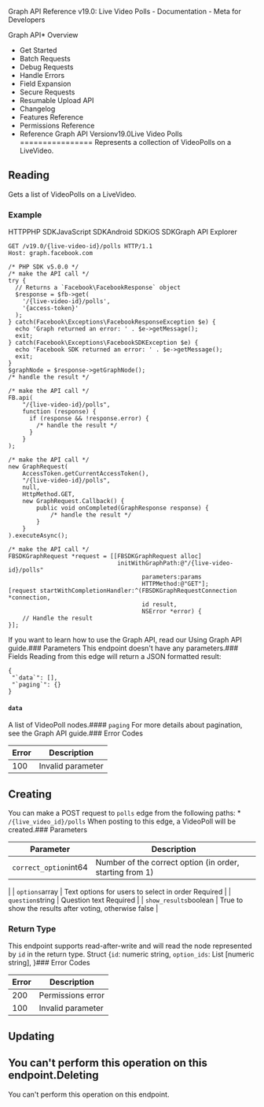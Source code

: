 Graph API Reference v19.0: Live Video Polls - Documentation - Meta for Developers

Graph API* Overview
* Get Started
* Batch Requests
* Debug Requests
* Handle Errors
* Field Expansion
* Secure Requests
* Resumable Upload API
* Changelog
* Features Reference
* Permissions Reference
* Reference
Graph API Versionv19.0Live Video Polls
================
Represents a collection of VideoPolls on a LiveVideo.

Reading
-------
Gets a list of VideoPolls on a LiveVideo.

### Example
HTTPPHP SDKJavaScript SDKAndroid SDKiOS SDKGraph API Explorer
```
GET /v19.0/{live-video-id}/polls HTTP/1.1
Host: graph.facebook.com
```
```
/* PHP SDK v5.0.0 */
/* make the API call */
try {
  // Returns a `Facebook\FacebookResponse` object
  $response = $fb->get(
    '/{live-video-id}/polls',
    '{access-token}'
  );
} catch(Facebook\Exceptions\FacebookResponseException $e) {
  echo 'Graph returned an error: ' . $e->getMessage();
  exit;
} catch(Facebook\Exceptions\FacebookSDKException $e) {
  echo 'Facebook SDK returned an error: ' . $e->getMessage();
  exit;
}
$graphNode = $response->getGraphNode();
/* handle the result */
```
```
/* make the API call */
FB.api(
    "/{live-video-id}/polls",
    function (response) {
      if (response && !response.error) {
        /* handle the result */
      }
    }
);
```
```
/* make the API call */
new GraphRequest(
    AccessToken.getCurrentAccessToken(),
    "/{live-video-id}/polls",
    null,
    HttpMethod.GET,
    new GraphRequest.Callback() {
        public void onCompleted(GraphResponse response) {
            /* handle the result */
        }
    }
).executeAsync();
```
```
/* make the API call */
FBSDKGraphRequest *request = [[FBSDKGraphRequest alloc]
                               initWithGraphPath:@"/{live-video-id}/polls"
                                      parameters:params
                                      HTTPMethod:@"GET"];
[request startWithCompletionHandler:^(FBSDKGraphRequestConnection *connection,
                                      id result,
                                      NSError *error) {
    // Handle the result
}];
```
If you want to learn how to use the Graph API, read our Using Graph API guide.### Parameters
This endpoint doesn't have any parameters.### Fields
Reading from this edge will return a JSON formatted result:

```
{
 "`data`": [],
 "`paging`": {}
}

```
#### `data`
A list of VideoPoll nodes.#### `paging`
For more details about pagination, see the Graph API guide.### Error Codes

| Error | Description |
| --- | --- |
| 100 | Invalid parameter |
Creating
--------
You can make a POST request to `polls` edge from the following paths: * `/{live_video_id}/polls`
When posting to this edge, a VideoPoll will be created.### Parameters

| Parameter | Description |
| --- | --- |
| `correct_option`int64 | Number of the correct option (in order, starting from 1)
 |
| `options`array<string> | Text options for users to select in order
Required |
| `question`string | Question text
Required |
| `show_results`boolean | True to show the results after voting, otherwise false
 |
### Return Type
This endpoint supports read-after-write and will read the node represented by `id` in the return type. Struct {`id`: numeric string, `option_ids`: List [numeric string], }### Error Codes

| Error | Description |
| --- | --- |
| 200 | Permissions error |
| 100 | Invalid parameter |
Updating
--------
You can't perform this operation on this endpoint.Deleting
--------
You can't perform this operation on this endpoint.